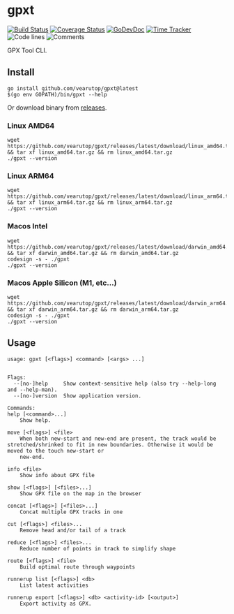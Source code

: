 # gpxt

[![Build Status](https://github.com/vearutop/gpxt/workflows/test-unit/badge.svg)](https://github.com/vearutop/gpxt/actions?query=branch%3Amaster+workflow%3Atest-unit)
[![Coverage Status](https://codecov.io/gh/vearutop/gpxt/branch/master/graph/badge.svg)](https://codecov.io/gh/vearutop/gpxt)
[![GoDevDoc](https://img.shields.io/badge/dev-doc-00ADD8?logo=go)](https://pkg.go.dev/github.com/vearutop/gpxt)
[![Time Tracker](https://wakatime.com/badge/github/vearutop/gpxt.svg)](https://wakatime.com/badge/github/vearutop/gpxt)
![Code lines](https://sloc.xyz/github/vearutop/gpxt/?category=code)
![Comments](https://sloc.xyz/github/vearutop/gpxt/?category=comments)

GPX Tool CLI.

## Install

```
go install github.com/vearutop/gpxt@latest
$(go env GOPATH)/bin/gpxt --help
```

Or download binary from [releases](https://github.com/vearutop/gpxt/releases).

### Linux AMD64

```
wget https://github.com/vearutop/gpxt/releases/latest/download/linux_amd64.tar.gz && tar xf linux_amd64.tar.gz && rm linux_amd64.tar.gz
./gpxt --version
```

### Linux ARM64

```
wget https://github.com/vearutop/gpxt/releases/latest/download/linux_arm64.tar.gz && tar xf linux_arm64.tar.gz && rm linux_arm64.tar.gz
./gpxt --version
```

### Macos Intel

```
wget https://github.com/vearutop/gpxt/releases/latest/download/darwin_amd64.tar.gz && tar xf darwin_amd64.tar.gz && rm darwin_amd64.tar.gz
codesign -s - ./gpxt
./gpxt --version
```

### Macos Apple Silicon (M1, etc...)

```
wget https://github.com/vearutop/gpxt/releases/latest/download/darwin_arm64.tar.gz && tar xf darwin_arm64.tar.gz && rm darwin_arm64.tar.gz
codesign -s - ./gpxt
./gpxt --version
```

## Usage

```
usage: gpxt [<flags>] <command> [<args> ...]


Flags:
  --[no-]help     Show context-sensitive help (also try --help-long and --help-man).
  --[no-]version  Show application version.

Commands:
help [<command>...]
    Show help.

move [<flags>] <file>
    When both new-start and new-end are present, the track would be stretched/shrinked to fit in new boundaries. Otherwise it would be moved to the touch new-start or
    new-end.

info <file>
    Show info about GPX file

show [<flags>] [<files>...]
    Show GPX file on the map in the browser

concat [<flags>] [<files>...]
    Concat multiple GPX tracks in one

cut [<flags>] <files>...
    Remove head and/or tail of a track

reduce [<flags>] <files>...
    Reduce number of points in track to simplify shape

route [<flags>] <file>
    Build optimal route through waypoints

runnerup list [<flags>] <db>
    List latest activities

runnerup export [<flags>] <db> <activity-id> [<output>]
    Export activity as GPX.

```
